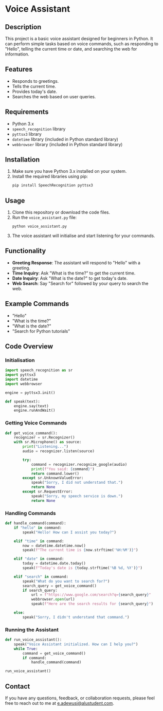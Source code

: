 # Voice Assistant

## Description

This project is a basic voice assistant designed for beginners in Python. It can perform simple tasks based on voice commands, such as responding to "Hello", telling the current time or date, and searching the web for information.

## Features

- Responds to greetings.
- Tells the current time.
- Provides today's date.
- Searches the web based on user queries.

## Requirements

- Python 3.x
- `speech_recognition` library
- `pyttsx3` library
- `datetime` library (included in Python standard library)
- `webbrowser` library (included in Python standard library)

## Installation

1. Make sure you have Python 3.x installed on your system.
2. Install the required libraries using pip:
   ```bash
   pip install SpeechRecognition pyttsx3
   ```

## Usage

1. Clone this repository or download the code files.
2. Run the `voice_assistant.py` file:
   ```bash
   python voice_assistant.py
   ```
3. The voice assistant will initialise and start listening for your commands.

## Functionality

- **Greeting Response**: The assistant will respond to "Hello" with a greeting.
- **Time Inquiry**: Ask "What is the time?" to get the current time.
- **Date Inquiry**: Ask "What is the date?" to get today's date.
- **Web Search**: Say "Search for" followed by your query to search the web.

## Example Commands

- "Hello"
- "What is the time?"
- "What is the date?"
- "Search for Python tutorials"

## Code Overview

### Initialisation

```python
import speech_recognition as sr
import pyttsx3
import datetime
import webbrowser

engine = pyttsx3.init()

def speak(text):
    engine.say(text)
    engine.runAndWait()
```

### Getting Voice Commands

```python
def get_voice_command():
    recognizer = sr.Recognizer()
    with sr.Microphone() as source:
        print("Listening...")
        audio = recognizer.listen(source)

        try:
            command = recognizer.recognize_google(audio)
            print(f"You said: {command}")
            return command.lower()
        except sr.UnknownValueError:
            speak("Sorry, I did not understand that.")
            return None
        except sr.RequestError:
            speak("Sorry, my speech service is down.")
            return None
```

### Handling Commands

```python
def handle_command(command):
    if "hello" in command:
        speak("Hello! How can I assist you today?")

    elif "time" in command:
        now = datetime.datetime.now()
        speak(f"The current time is {now.strftime('%H:%M')}")

    elif "date" in command:
        today = datetime.date.today()
        speak(f"Today's date is {today.strftime('%B %d, %Y')}")

    elif "search" in command:
        speak("What do you want to search for?")
        search_query = get_voice_command()
        if search_query:
            url = f"https://www.google.com/search?q={search_query}"
            webbrowser.open(url)
            speak(f"Here are the search results for {search_query}")

    else:
        speak("Sorry, I didn't understand that command.")
```

### Running the Assistant

```python
def run_voice_assistant():
    speak("Voice Assistant initialized. How can I help you?")
    while True:
        command = get_voice_command()
        if command:
            handle_command(command)

run_voice_assistant()
```

## Contact

If you have any questions, feedback, or collaboration requests, please feel free to reach out to me at [e.adewusi@alustudent.com](mailto:e.adewusi@alustudent.com).
